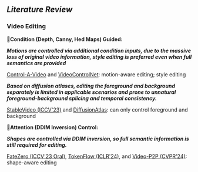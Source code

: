 ## ___***Literature Review***___

### Video Editing


📌**Condition (Depth, Canny, Hed Maps) Guided:**

***Motions are controlled via additional condition inputs, due to the massive loss of original video information, style editing is preferred even when full semantics are provided***

[Control-A-Video](https://arxiv.org/pdf/2305.13840) and [VideoControlNet](https://arxiv.org/pdf/2307.14073): motion-aware editing; style editing

***Based on diffusion atlases, editing the foreground and background separately is limited in applicable scenarios and prone to unnatural foreground-background splicing and temporal consistency.***

[StableVideo (ICCV'23)](https://arxiv.org/pdf/2308.09592) and [DiffusionAtlas](https://arxiv.org/pdf/2312.03772): can only control foreground and background




📌**Attention (DDIM Inversion) Control:**

***Shapes are controlled via DDIM inversion, so full semantic information is still required for editing.***

[FateZero (ICCV'23 Oral)](https://arxiv.org/pdf/2303.09535), [TokenFlow (ICLR'24)](https://arxiv.org/pdf/2307.10373), and [Video-P2P (CVPR'24)](https://openaccess.thecvf.com/content/CVPR2024/papers/Liu_Video-P2P_Video_Editing_with_Cross-attention_Control_CVPR_2024_paper.pdf): shape-aware editing




